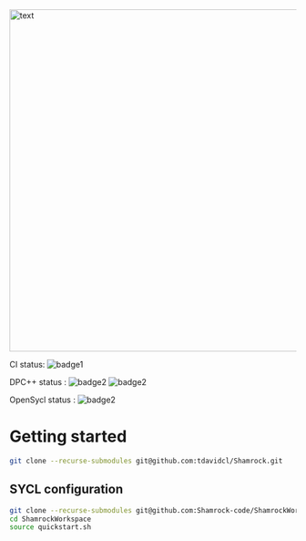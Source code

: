 <picture>
   <source media="(prefers-color-scheme: dark)" srcset="doc/shamrock-doc/src/images/no_background_nocolor.png"  width="600">
   <img alt="text" src="doc/logosham_white.png" width="600">
 </picture>

CI status:
![badge1](https://github.com/tdavidcl/Shamrock/actions/workflows/main.yml/badge.svg?branch=main)

DPC++ status :
![badge2](https://badgen.net/static/DPC++%2FCUDA/yes/green)
![badge2](https://badgen.net/static/DPC++%2FHIP:ROCM/yes/green)

OpenSycl status :
![badge2](https://badgen.net/static/OpenSYCL%2FOpenMP/yes/green)

# Getting started

```bash
git clone --recurse-submodules git@github.com:tdavidcl/Shamrock.git
```

## SYCL configuration

```bash
git clone --recurse-submodules git@github.com:Shamrock-code/ShamrockWorkspace.git
cd ShamrockWorkspace
source quickstart.sh
```


